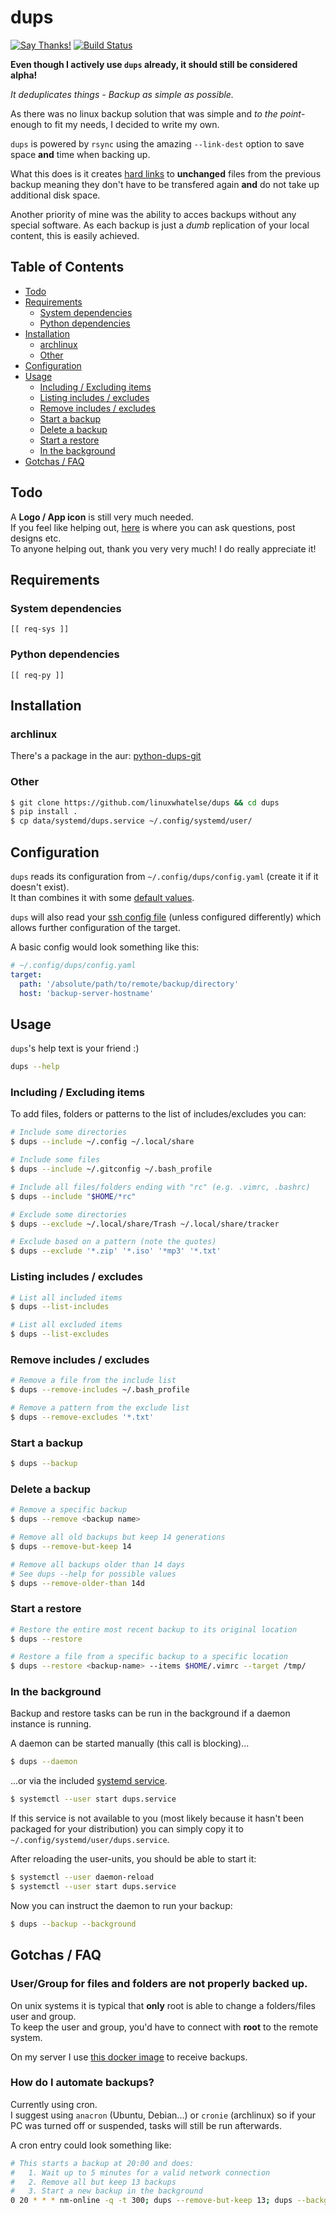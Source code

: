 dups
====
[![Say Thanks!](https://img.shields.io/badge/say-thanks-e91e63.svg)](https://saythanks.io/to/tadly)
[![Build Status](https://travis-ci.org/linuxwhatelse/dups.svg?branch=master)](https://travis-ci.org/linuxwhatelse/dups)

**Even though I actively use `dups` already, it should still be considered alpha!**

_It deduplicates things - Backup as simple as possible._

As there was no linux backup solution that was simple and
_to the point_-enough to fit my needs, I decided to write my own.

`dups` is powered by `rsync` using the amazing `--link-dest` option to
save space **and** time when backing up.

What this does is it creates [hard links](https://en.wikipedia.org/wiki/Hard_link)
to **unchanged** files from the previous backup meaning they don't have to be
transfered again **and** do not take up additional disk space.

Another priority of mine was the ability to acces backups without any special
software.
As each backup is just a _dumb_ replication of your local content, this is
easily achieved.


## Table of Contents
* [Todo](#todo)
* [Requirements](#requirements)
  * [System dependencies](#system-dependencies)
  * [Python dependencies](#python-dependencies)
* [Installation](#installation)
  * [archlinux](#archlinux)
  * [Other](#other)
* [Configuration](#configuration)
* [Usage](#usage)
  * [Including / Excluding items](#including-/-excluding-items)
  * [Listing includes / excludes](#listing-includes-/-excludes)
  * [Remove includes / excludes](#remove-includes-/-excludes)
  * [Start a backup](#start-a-backup)
  * [Delete a backup](#delete-a-backup)
  * [Start a restore](#start-a-restore)
  * [In the background](#in-the-background)
* [Gotchas / FAQ](#gotchas-faq)

## Todo
A **Logo / App icon** is still very much needed.  
If you feel like helping out, [here](https://github.com/linuxwhatelse/dups/issues/4)
is where you can ask questions, post designs etc.  
To anyone helping out, thank you very very much! I do really appreciate it!


## Requirements
### System dependencies
```
[[ req-sys ]]
```

### Python dependencies
```
[[ req-py ]]
```


## Installation
### archlinux
There's a package in the aur: [python-dups-git](https://aur.archlinux.org/packages/python-dups-git/)

### Other
```sh
$ git clone https://github.com/linuxwhatelse/dups && cd dups
$ pip install .
$ cp data/systemd/dups.service ~/.config/systemd/user/
```


## Configuration
`dups` reads its configuration from `~/.config/dups/config.yaml` (create it if
it doesn't exist).  
It than combines it with some [default values](dups/data/config.yaml).  
  
`dups` will also read your [ssh config file](https://www.ssh.com/ssh/config/)
(unless configured differently) which allows further configuration of the
target.

A basic config would look something like this:
```yaml
# ~/.config/dups/config.yaml
target:
  path: '/absolute/path/to/remote/backup/directory'
  host: 'backup-server-hostname'
```

## Usage
`dups`'s help text is your friend :)
```sh
dups --help
```

### Including / Excluding items
To add files, folders or patterns to the list of includes/excludes you can:
```sh
# Include some directories
$ dups --include ~/.config ~/.local/share

# Include some files
$ dups --include ~/.gitconfig ~/.bash_profile

# Include all files/folders ending with "rc" (e.g. .vimrc, .bashrc)
$ dups --include "$HOME/*rc"

# Exclude some directories
$ dups --exclude ~/.local/share/Trash ~/.local/share/tracker

# Exclude based on a pattern (note the quotes)
$ dups --exclude '*.zip' '*.iso' '*mp3' '*.txt'
```

### Listing includes / excludes
```sh
# List all included items
$ dups --list-includes

# List all excluded items
$ dups --list-excludes
```

### Remove includes / excludes
```sh
# Remove a file from the include list
$ dups --remove-includes ~/.bash_profile

# Remove a pattern from the exclude list
$ dups --remove-excludes '*.txt'
```

### Start a backup
```sh
$ dups --backup
```


### Delete a backup
```sh
# Remove a specific backup
$ dups --remove <backup name>

# Remove all old backups but keep 14 generations
$ dups --remove-but-keep 14

# Remove all backups older than 14 days
# See dups --help for possible values
$ dups --remove-older-than 14d
```

### Start a restore
```sh
# Restore the entire most recent backup to its original location
$ dups --restore

# Restore a file from a specific backup to a specific location
$ dups --restore <backup-name> --items $HOME/.vimrc --target /tmp/
```

### In the background
Backup and restore tasks can be run in the background if a daemon instance is
running.

A daemon can be started manually (this call is blocking)...
```sh
$ dups --daemon
```

...or via the included [systemd service](/data/systemd/dups.service).
```sh
$ systemctl --user start dups.service
```
If this service is not available to you (most likely because it hasn't been
packaged for your distribution) you can simply copy it to
`~/.config/systemd/user/dups.service`.

After reloading the user-units, you should be able to start it:
```sh
$ systemctl --user daemon-reload
$ systemctl --user start dups.service
```

Now you can instruct the daemon to run your backup:
```sh
$ dups --backup --background
```


## Gotchas / FAQ
### User/Group for files and folders are not properly backed up.
On unix systems it is typical that **only** root is able to change a
folders/files user and group.  
To keep the user and group, you'd have to connect with **root** to the remote
system.  

On my server I use [this docker image](https://hub.docker.com/r/kyleondy/rsync/)
to receive backups.

### How do I automate backups?
Currently using cron.  
I suggest using `anacron` (Ubuntu, Debian...) or `cronie` (archlinux) so if
your PC was turned off or suspended, tasks will still be run afterwards.

A cron entry could look something like:
```sh
# This starts a backup at 20:00 and does:
#   1. Wait up to 5 minutes for a valid network connection
#   2. Remove all but keep 13 backups
#   3. Start a new backup in the background
0 20 * * * nm-online -q -t 300; dups --remove-but-keep 13; dups --background --backup
```
